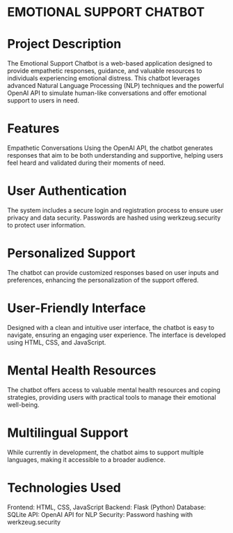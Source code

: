 # **EMOTIONAL SUPPORT CHATBOT**
# Project Description
The Emotional Support Chatbot is a web-based application designed to provide empathetic responses, guidance, and valuable resources to individuals experiencing emotional distress. This chatbot leverages advanced Natural Language Processing (NLP) techniques and the powerful OpenAI API to simulate human-like conversations and offer emotional support to users in need.

# Features
Empathetic Conversations
Using the OpenAI API, the chatbot generates responses that aim to be both understanding and supportive, helping users feel heard and validated during their moments of need.

# User Authentication
The system includes a secure login and registration process to ensure user privacy and data security. Passwords are hashed using werkzeug.security to protect user information.

# Personalized Support
The chatbot can provide customized responses based on user inputs and preferences, enhancing the personalization of the support offered.

# User-Friendly Interface
Designed with a clean and intuitive user interface, the chatbot is easy to navigate, ensuring an engaging user experience. The interface is developed using HTML, CSS, and JavaScript.

# Mental Health Resources
The chatbot offers access to valuable mental health resources and coping strategies, providing users with practical tools to manage their emotional well-being.

# Multilingual Support
While currently in development, the chatbot aims to support multiple languages, making it accessible to a broader audience.

# Technologies Used
Frontend: HTML, CSS, JavaScript
Backend: Flask (Python)
Database: SQLite
API: OpenAI API for NLP
Security: Password hashing with werkzeug.security

